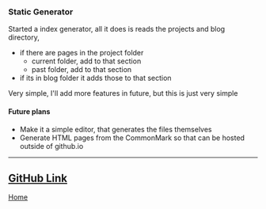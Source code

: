 ### Static Generator
Started a index generator, all it does is reads the projects and blog directory,
* if there are pages in the project folder
  * current folder, add to that section
  * past folder, add to that section
* if its in blog folder it adds those to that section

Very simple, I'll add more features in future, but this is just very simple

#### Future plans
* Make it a simple editor, that generates the files themselves
* Generate HTML pages from the CommonMark so that can be hosted outside of github.io

---
[GitHub Link](https://github.com/keloran/staticg)
---
[Home](/)
